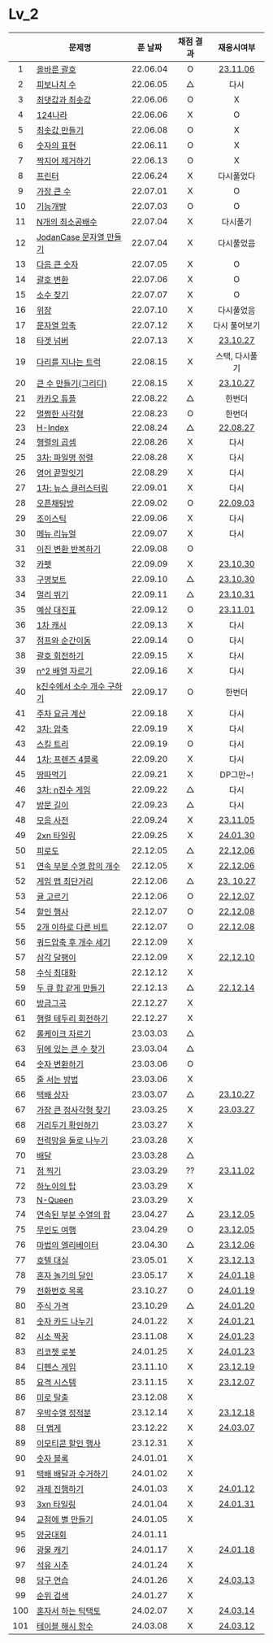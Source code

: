 # Lv_2

|     | 문제명                                           | 푼 날짜  | 채점 결과 |               재응시여부                |
| :-: | ------------------------------------------------ | :------: | :-------: | :-------------------------------------: |
|  1  | [올바른 괄호](./rightBracket.js)                 | 22.06.04 |     O     |  [23.11.06](./replay/rightBracket.js)   |
|  2  | [피보나치 수](./fibonachi.js)                    | 22.06.05 |     △     |                  다시                   |
|  3  | [최댓값과 최솟값](./maxAndMin.js)                | 22.06.06 |     O     |                    X                    |
|  4  | [124나라](./oneTwoFour.js)                       | 22.06.06 |     X     |                    O                    |
|  5  | [최솟값 만들기](./accMin.js)                     | 22.06.08 |     O     |                    X                    |
|  6  | [숫자의 표현](./expressionNumber.js)             | 22.06.11 |     O     |                    X                    |
|  7  | [짝지어 제거하기](./mateRemove.js)               | 22.06.13 |     O     |                    X                    |
|  8  | [프린터](./printer.js)                           | 22.06.24 |     X     |               다시풀었다                |
|  9  | [가장 큰 수](./greatestNumber.js)                | 22.07.01 |     X     |                    O                    |
| 10  | [기능개발](./functionDev.js)                     | 22.07.03 |     O     |                    O                    |
| 11  | [N개의 최소공배수](./nlcm.js)                    | 22.07.04 |     X     |                다시풀기                 |
| 12  | [JodanCase 문자열 만들기](./jadenCaseString.js)  | 22.07.04 |     X     |               다시풀었음                |
| 13  | [다음 큰 숫자](./nextBIgNumber.js)               | 22.07.05 |     X     |                    O                    |
| 14  | [괄호 변환](./changeBracket.js)                  | 22.07.06 |     X     |                    O                    |
| 15  | [소수 찾기](./findPrime.js)                      | 22.07.07 |     X     |                    O                    |
| 16  | [위장](./camouflage.js)                          | 22.07.10 |     X     |               다시풀었음                |
| 17  | [문자열 압축](./stringCompression.js)            | 22.07.12 |     X     |              다시 풀어보기              |
| 18  | [타겟 넘버](./targetNumber.js)                   | 22.07.13 |     X     |  [23.10.27](./replay/targetNumber.js)   |
| 19  | [다리를 지나는 트럭](./passingTruck.js)          | 22.08.15 |     X     |             스택, 다시풀기              |
| 20  | [큰 수 만들기(그리디)](./makeBigNumber.js)       | 22.08.15 |     X     |   [23.10.27](./replay/makeBigNums.js)   |
| 21  | [카카오 튜플](./tuple.js)                        | 22.08.22 |     △     |                 한번더                  |
| 22  | [멀쩡한 사각형](./rightRect.js)                  | 22.08.23 |     O     |                 한번더                  |
| 23  | [H-Index](./hindex.js)                           | 22.08.24 |     △     |    [22.08.27](./replay/hindex_re.js)    |
| 24  | [행렬의 곱셈](./matrixMultiple.js)               | 22.08.26 |     X     |                  다시                   |
| 25  | [3차: 파일명 정렬](./sortFileName.js)            | 22.08.28 |     X     |                  다시                   |
| 26  | [영어 끝말잇기](./englishEnd.js)                 | 22.08.29 |     X     |                  다시                   |
| 27  | [1차: 뉴스 클러스터링](./newCluster.js)          | 22.09.01 |     X     |                  다시                   |
| 28  | [오픈채팅방](./openChat.js)                      | 22.09.02 |     O     |   [22.09.03](./replay/openChat_re.js)   |
| 29  | [조이스틱](./joystick.js)                        | 22.09.06 |     X     |                  다시                   |
| 30  | [메뉴 리뉴얼](./menuRenew.js)                    | 22.09.07 |     X     |                  다시                   |
| 31  | [이진 변환 반복하기](./binaryRepeat.js)          | 22.09.08 |     O     |                                         |
| 32  | [카펫](./carpet.js)                              | 22.09.09 |     X     |     [23.10.30](./replay/carpet.js)      |
| 33  | [구명보트](./lifeboat.js)                        | 22.09.10 |     △     |    [23.10.30](./replay/lifeboat.js)     |
| 34  | [멀리 뛰기](./longJump.js)                       | 22.09.11 |     △     |    [23.10.31](./replay/longJump.js)     |
| 35  | [예상 대진표](./predict.js)                      | 22.09.12 |     O     |     [23.11.01](./replay/predict.js)     |
| 36  | [1차 캐시](./cash.js)                            | 22.09.13 |     X     |                  다시                   |
| 37  | [점프와 순간이동](./jumpAndMove.js)              | 22.09.14 |     O     |                  다시                   |
| 38  | [괄호 회전하기](./spinBrackets.js)               | 22.09.15 |     X     |                  다시                   |
| 39  | [n^2 배열 자르기](./arrayCutting.js)             | 22.09.16 |     X     |                  다시                   |
| 40  | [k진수에서 소수 개수 구하기](./findPrimeNums.js) | 22.09.17 |     O     |                 한번더                  |
| 41  | [주차 요금 계산](./parkingFee.js)                | 22.09.18 |     X     |                  다시                   |
| 42  | [3차: 압축](./compression.js)                    | 22.09.19 |     X     |                  다시                   |
| 43  | [스킬 트리](./skilltree.js)                      | 22.09.19 |     O     |                  다시                   |
| 44  | [1차: 프렌즈 4블록](./friendsBlock.js)           | 22.09.20 |     X     |                  다시                   |
| 45  | [땅따먹기](./landwin.js)                         | 22.09.21 |     X     |                DP그만~!                 |
| 46  | [3차: n진수 게임](./nthGame.js)                  | 22.09.22 |     △     |                  다시                   |
| 47  | [방문 길이](./visitLength.js)                    | 22.09.23 |     △     |                  다시                   |
| 48  | [모음 사전](./vowelDict.js)                      | 22.09.24 |     X     |    [23.11.05](./replay/vowelDict.js)    |
| 49  | [2xn 타일링](./2xnTile.js)                       | 22.09.25 |     X     |     [24.01.30](./replay/2xnTile.js)     |
| 50  | [피로도](./tiredness.js)                         | 22.12.05 |     △     |    [22.12.06](./replay/tiredness.js)    |
| 51  | [연속 부분 수열 합의 개수](./continuousPart.js)  | 22.12.05 |     X     | [22.12.06](./replay/continuousPart.js)  |
| 52  | [게임 맵 최단거리](./gameMapShort.js)            | 22.12.06 |     △     |  [23. 10.27](./replay/gameMapShort.js)  |
| 53  | [귤 고르기](./choiceTangerine.js)                | 22.12.06 |     O     | [22.12.07](./replay/choiceTangerine.js) |
| 54  | [할인 행사](./discount.js)                       | 22.12.07 |     O     |    [22.12.08](./replay/discount.js)     |
| 55  | [2개 이하로 다른 비트](./under2diffBit.js)       | 22.12.07 |     O     |  [22.12.08](./replay/under2diffBit.js)  |
| 56  | [쿼드압축 후 개수 세기](./quadCompression.js)    | 22.12.09 |     X     |
| 57  | [삼각 달팽이](./triSnail.js)                     | 22.12.09 |     X     |    [22.12.10](./replay/triSnail.js)     |
| 58  | [수식 최대화](./maxOperator.js)                  | 22.12.12 |     X     |
| 59  | [두 큐 합 같게 만들기](./twoQueue.js)            | 22.12.13 |     △     |    [22.12.14](./replay/twoQueue.js)     |
| 60  | [방금그곡](./thatSong.js)                        | 22.12.27 |     X     |
| 61  | [행렬 테두리 회전하기](./matrixTurn.js)          | 22.12.27 |     X     |
| 62  | [롤케이크 자르기](./cutRollcake.js)              | 23.03.03 |     △     |
| 63  | [뒤에 있는 큰 수 찾기](./findBehindNums.js)      | 23.03.04 |     △     |
| 64  | [숫자 변환하기](./changetheNum.js)               | 23.03.06 |     O     |
| 65  | [줄 서는 방법](./howtoLine.js)                   | 23.03.06 |     X     |
| 66  | [택배 상자](./parcelBox.js)                      | 23.03.07 |     △     |    [23.10.27](./replay/parcelBox.js)    |
| 67  | [가장 큰 정사각형 찾기](./findSquare.js)         | 23.03.25 |     X     |   [23.03.27](./replay/findSquare.js)    |
| 68  | [거리두기 확인하기](./checkDistance.js)          | 23.03.27 |     X     |
| 69  | [전력망을 둘로 나누기](./powerDivision.js)       | 23.03.28 |     X     |
| 70  | [배달](./delivery.js)                            | 23.03.28 |     △     |
| 71  | [점 찍기](./drawDot.js)                          | 23.03.29 |    ??     |     [23.11.02](./replay/drawDot.js)     |
| 72  | [하노이의 탑](./hanoi.js)                        | 23.03.29 |     X     |
| 73  | [N-Queen](./nQueen.js)                           | 23.03.29 |     X     |
| 74  | [연속된 부분 수열의 합](.sequenceSum.js)         | 23.04.27 |     △     |   [23.12.05](./replay/sequenceSum.js)   |
| 75  | [무인도 여행](./island.js)                       | 23.04.29 |     O     |     [23.12.05](./replay/island.js)      |
| 76  | [마법의 엘리베이터](./elevator.js)               | 23.04.30 |     △     |    [23.12.06](./replay/elevator.js)     |
| 77  | [호텔 대실](./hotel.js)                          | 23.05.01 |     X     |      [23.12.13](./replay/hotel.js)      |
| 78  | [혼자 놀기의 달인](./alonePlay.js)               | 23.05.17 |     X     |    [24.01.18](./replay/alonePlay.js)    |
| 79  | [전화번호 목록](./telList.js)                    | 23.10.27 |     O     |     [24.01.19](./replay/telList.js)     |
| 80  | [주식 가격](./stockPrice.js)                     | 23.10.29 |     △     |   [24.01.20](./replay/stockPrice.js)    |
| 81  | [숫자 카드 나누기](./divideNumCard.js)           | 24.01.22 |     X     |  [24.01.21](./replay/divideNumCard.js)  |
| 82  | [시소 짝꿍](./playPartner.js)                    | 23.11.08 |     X     |   [24.01.23](./replay/playPartner.js)   |
| 83  | [리코쳇 로봇](./robot.js)                        | 24.01.25 |     X     |      [24.01.23](./replay/robot.js)      |
| 84  | [디펜스 게임](./defence.js)                      | 23.11.10 |     X     |     [23.12.19](./replay/defence.js)     |
| 85  | [요격 시스템](./system.js)                       | 23.11.15 |     X     |     [23.12.07](./replay/system.js)      |
| 86  | [미로 탈출](./miro.js)                           | 23.12.08 |     X     |
| 87  | [우박수열 정적분](./math.js)                     | 23.12.14 |     X     |      [23.12.18](./replay/math.js)       |
| 88  | [더 맵게](./spicy.js)                            | 23.12.22 |     X     |      [24.03.07](./replay/spicy.js)      |
| 89  | [이모티콘 할인 행사](./emoji.js)                 | 23.12.31 |     X     |
| 90  | [숫자 블록](./numsBlock.js)                      | 24.01.01 |     X     |
| 91  | [택배 배달과 수거하기](./deliveryPick.js)        | 24.01.02 |     X     |
| 92  | [과제 진행하기](./assignment.js)                 | 24.01.03 |     X     |       [24.01.12](./assignment.js)       |
| 93  | [3xn 타일링](./3xn.js)                           | 24.01.04 |     X     |       [24.01.31](./replay/3xn.js)       |
| 94  | [교점에 별 만들기](./crossStar.js)               | 24.01.05 |     X     |
| 95  | [양궁대회](./archery.js)                         | 24.01.11 |
| 96  | [광물 캐기](./takeMineral.js)                    | 24.01.17 |     X     |   [24.01.18](./replay/takeMineral.js)   |
| 97  | [석유 시추](./oil.js)                            | 24.01.24 |     X     |
| 98  | [당구 연습](./billiard.js)                       | 24.01.26 |     X     |    [24.03.13](./replay/billiard.js)     |
| 99  | [순위 검색](./search.js)                         | 24.01.27 |     X     |
| 100 | [혼자서 하는 틱택토](./alone.js)                 | 24.02.07 |     X     |      [24.03.14](./replay/alone.js)      |
| 101 | [테이블 해시 함수](./tableHash.js)               | 24.03.08 |     X     |       [24.03.12](./tableHash.js)        |
